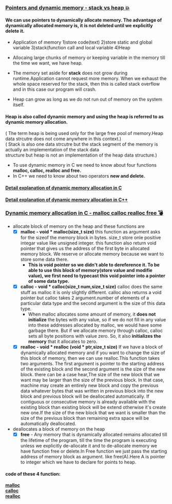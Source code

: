 ### [Pointers and dynamic memory - stack vs heap :boom:](https://www.youtube.com/watch?v=_8-ht2AKyH4&list=PL2_aWCzGMAwLZp6LMUKI3cc7pgGsasm2_&index=13&t=764s)    
#### We can use pointers to dynamically allocate memory. The advantage of dynamically allocated memory is, it is not deleted until we explicitly delete it.   
* Application of memory 1)store code(text) 2)store static and global variable 3)stack(function call and local variable 4)Heap  
* Allocaing large chunks of memory or keeping variable in the memory till the time we want, we have heap.   
* The memory set aside for **stack** does not grow during runtime.Application cannot request more memory. When we exhaust the   
whole space reserved for the stack, then this is called stack overflow and in this case our program will crash.   

* Heap can grow as long as we do not run out of memory on the system itself.   
#### Heap is also called dynamic memory and using the heap is referred to as dynamic memory allocation. 
( The term heap is being used only for the large free pool of memory.Heap data strcutre does not come anywhere in this context.)  
( Stack is also one data strcutre but the stack segment of the memory is actually an implementation of the stack data  
structure but heap is not an implementation of the heap data structure.)  

* To use dynamic memory in C we need to know about four functions **malloc, calloc, realloc and free.**  
* In C++ we need to know about two operators **new and delete.**  
#### [Detail explanation of dynamic memory allocation in C](https://github.com/Durjoy001/Data-Structure-and-Algorithms/blob/master/Pointers/Dynamic%20Memory%20Allocation/Pointers%20and%20dynamic%20memory%20-%20stack%20vs%20heap.c)  
#### [Detail explanation of dynamic memory allocation in C++](https://github.com/Durjoy001/Data-Structure-and-Algorithms/blob/master/Pointers/Dynamic%20Memory%20Allocation/Pointers%20and%20dynamic%20memory%20-%20stack%20vs%20heap.cpp)  

### [Dynamic memory allocation in C - malloc calloc realloc free :bomb:](https://www.youtube.com/watch?v=xDVC3wKjS64&list=PL2_aWCzGMAwLZp6LMUKI3cc7pgGsasm2_&index=13)  
 * allocate block of memory on the heap and these functions are   
   - [x] **malloc -  void * malloc(size_t size)** this function as argument asks for the sizeof the memory block in bytes. size_t store onle positive integar value like unsigned integer. this function also return void pointer that gives us the address of the first byte in allocated memory block. We reserve or allocate memory because we want to store some data there.  
        * **This is void pointer so we didn't able to dereference it. To be able to use this block of memory(store value and modifie value), we first need to typecast this void pointer into a pointer of some data type.**
   - [x] **calloc - void * calloc(size_t num,size_t size)**  calloc does the same stuff as malloc it is only slightly different. calloc also returns a void pointer but calloc takes 2 argument.number of elements of a particular data type and the second argument is the size of this data type.
        *  When malloc allocates some amount of memory, it **does not initialize** the bytes with any value, so if we do not fill in any value into these addresses allocated by malloc, we would have some garbage there. But if we allocate memory through calloc, calloc sets all byte positions with value zero. So, it also **initializes the memory** that it allocates to zero.
   - [x] **realloc  - void * realloc (void * ptr,size_t size)** If we have a block of dynamically allocated memory and if you want to change the size of this block of memory, then we can use realloc.This function takes two arguments. The first argument is pointer to the starting address of the existing block and the second argument is the size of the new block.  there can be a case hear,The size of the new block that we want may be larger than the size of the previous block. In that case, machine may create an entirely new block and copy the previous data whatever bytes that was written in previous block into the new block and previous block will be deallocated automatically. If contiguous or consecutive memory is already available with the existing block than existing block will be extend otherwise it's create new one.If the size of the new block that we want is smaller than the size of the previous block than remaining extra space will be automatically deallocated.
 * deallocates a block of memory on the heap 
   - [x] **free**  - Any memory that is dynamically allocated remains allocated till the lifetime of the program, till the time the program is executing unless we explicitly de-allocate it and to de-allocate memory we have function free or delete.In Free function we just pass the starting address of memory block as argument.
   like free(A).Here A is pointer to integer which we have to declare for points to heap.  
   
#### code of these 4 function:    
   [**malloc**](https://github.com/Durjoy001/Data-Structure-and-Algorithms/blob/master/Pointers/Dynamic%20Memory%20Allocation/malloc.c)   
   [**calloc**](https://github.com/Durjoy001/Data-Structure-and-Algorithms/blob/master/Pointers/Dynamic%20Memory%20Allocation/calloc.c)    
   [**realloc**](https://github.com/Durjoy001/Data-Structure-and-Algorithms/blob/master/Pointers/Dynamic%20Memory%20Allocation/realloc.c)    


